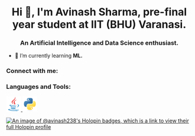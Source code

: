<h1 align="center">Hi 👋, I'm Avinash Sharma, pre-final year student at IIT (BHU) Varanasi.</h1>
<h3 align="center">An Artificial Intelligence and Data Science enthusiast.</h3>

- 🌱 I’m currently learning **ML.**

<h3 align="left">Connect with me:</h3>
<p align="left">
</p>

<h3 align="left">Languages and Tools:</h3>
<a href="https://www.java.com" target="_blank" rel="noreferrer"> <img src="https://raw.githubusercontent.com/devicons/devicon/master/icons/java/java-original.svg" alt="java" width="40" height="40"/> </a> <a href="https://www.python.org" target="_blank" rel="noreferrer"> <img src="https://raw.githubusercontent.com/devicons/devicon/master/icons/python/python-original.svg" alt="python" width="40" height="40"/> </a>

[![An image of @avinash238's Holopin badges, which is a link to view their full Holopin profile](https://holopin.me/avinash238)](https://holopin.io/@avinash238)
